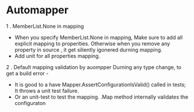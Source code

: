 # Automapper
 1 . MemberList.None in mapping
   - When you specify MemberList.None in mapping, Make sure to add all explicit mapping to properities. Otherwise when you  remove any property in source , it get siliently igonered durning mapping.
   - Add unit for all properties mapping.
   
 2 . Default mapping validation by auompper 
  Durning any type change, to get a build error -
   - It is good to a have Mapper.AssertConfigurationIsValid() called in tests; It throws a unit test failure.
   - Or an unit-test to test the mapping. .Map method internally validates the configuraton
  
  
